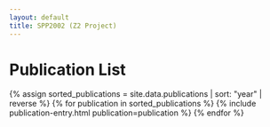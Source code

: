 ```yaml
---
layout: default
title: SPP2002 (Z2 Project)
---
```


<h1 class="mb-5">Publication List</h1>

<div class="publications-list">
    {% assign sorted_publications = site.data.publications | sort: "year" | reverse %}
    {% for publication in sorted_publications %}
    {% include publication-entry.html publication=publication %}
    {% endfor %}
</div>

